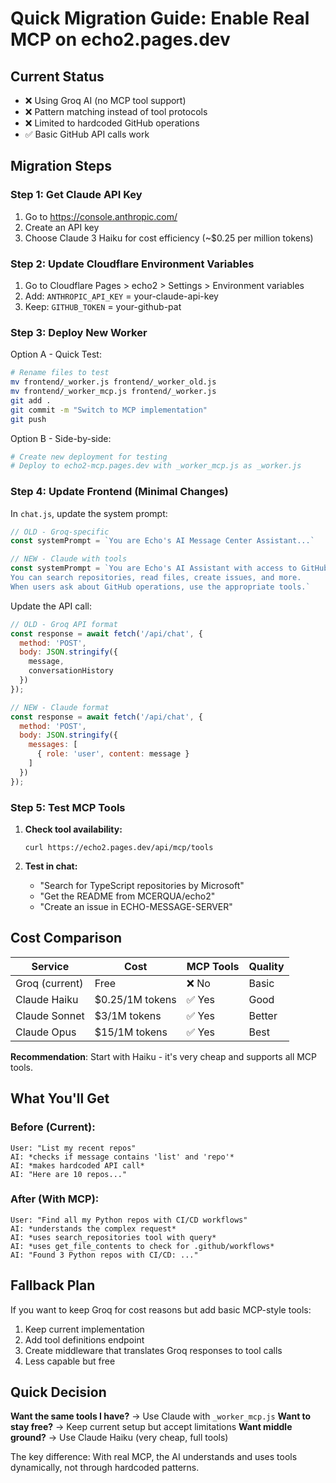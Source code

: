 # Quick Migration Guide: Enable Real MCP on echo2.pages.dev

## Current Status
- ❌ Using Groq AI (no MCP tool support)
- ❌ Pattern matching instead of tool protocols
- ❌ Limited to hardcoded GitHub operations
- ✅ Basic GitHub API calls work

## Migration Steps

### Step 1: Get Claude API Key
1. Go to https://console.anthropic.com/
2. Create an API key
3. Choose Claude 3 Haiku for cost efficiency (~$0.25 per million tokens)

### Step 2: Update Cloudflare Environment Variables
1. Go to Cloudflare Pages > echo2 > Settings > Environment variables
2. Add: `ANTHROPIC_API_KEY` = your-claude-api-key
3. Keep: `GITHUB_TOKEN` = your-github-pat

### Step 3: Deploy New Worker
Option A - Quick Test:
```bash
# Rename files to test
mv frontend/_worker.js frontend/_worker_old.js
mv frontend/_worker_mcp.js frontend/_worker.js
git add .
git commit -m "Switch to MCP implementation"
git push
```

Option B - Side-by-side:
```bash
# Create new deployment for testing
# Deploy to echo2-mcp.pages.dev with _worker_mcp.js as _worker.js
```

### Step 4: Update Frontend (Minimal Changes)

In `chat.js`, update the system prompt:

```javascript
// OLD - Groq-specific
const systemPrompt = `You are Echo's AI Message Center Assistant...`

// NEW - Claude with tools
const systemPrompt = `You are Echo's AI Assistant with access to GitHub tools.
You can search repositories, read files, create issues, and more.
When users ask about GitHub operations, use the appropriate tools.`
```

Update the API call:

```javascript
// OLD - Groq API format
const response = await fetch('/api/chat', {
  method: 'POST',
  body: JSON.stringify({ 
    message,
    conversationHistory 
  })
});

// NEW - Claude format
const response = await fetch('/api/chat', {
  method: 'POST',
  body: JSON.stringify({ 
    messages: [
      { role: 'user', content: message }
    ]
  })
});
```

### Step 5: Test MCP Tools

1. **Check tool availability:**
   ```
   curl https://echo2.pages.dev/api/mcp/tools
   ```

2. **Test in chat:**
   - "Search for TypeScript repositories by Microsoft"
   - "Get the README from MCERQUA/echo2"
   - "Create an issue in ECHO-MESSAGE-SERVER"

## Cost Comparison

| Service | Cost | MCP Tools | Quality |
|---------|------|-----------|---------|
| Groq (current) | Free | ❌ No | Basic |
| Claude Haiku | $0.25/1M tokens | ✅ Yes | Good |
| Claude Sonnet | $3/1M tokens | ✅ Yes | Better |
| Claude Opus | $15/1M tokens | ✅ Yes | Best |

**Recommendation**: Start with Haiku - it's very cheap and supports all MCP tools.

## What You'll Get

### Before (Current):
```
User: "List my recent repos"
AI: *checks if message contains 'list' and 'repo'*
AI: *makes hardcoded API call*
AI: "Here are 10 repos..."
```

### After (With MCP):
```
User: "Find all my Python repos with CI/CD workflows"
AI: *understands the complex request*
AI: *uses search_repositories tool with query*
AI: *uses get_file_contents to check for .github/workflows*
AI: "Found 3 Python repos with CI/CD: ..."
```

## Fallback Plan

If you want to keep Groq for cost reasons but add basic MCP-style tools:

1. Keep current implementation
2. Add tool definitions endpoint
3. Create middleware that translates Groq responses to tool calls
4. Less capable but free

## Quick Decision

**Want the same tools I have?** → Use Claude with `_worker_mcp.js`
**Want to stay free?** → Keep current setup but accept limitations
**Want middle ground?** → Use Claude Haiku (very cheap, full tools)

The key difference: With real MCP, the AI understands and uses tools dynamically, not through hardcoded patterns.
